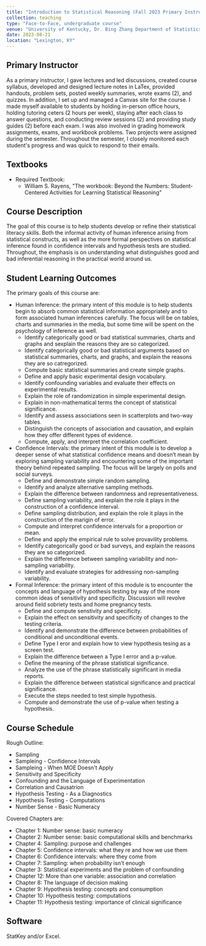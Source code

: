```yaml
---
title: "Introduction to Statistical Reasoning (Fall 2023 Primary Instructor)"
collection: teaching
type: "Face-to-Face, undergraduate course"
venue: "University of Kentucky, Dr. Bing Zhang Department of Statistics"
date: 2023-08-21
location: "Lexington, KY"
---
```


## Primary Instructor
As a primary instructor, I gave lectures and led discussions, created course syllabus, developed and designed lecture notes in LaTex, provided handouts, problem sets, posted weekly summaries, wrote exams (2), and quizzes. In addition, I set up and managed a Canvas site for the course. I made myself available to students by holding in-person office hours, holding tutoring ceters (2 hours per week), staying after each class to answer questions, and conducting review sessions (2) and providing study guides (2) before each exam. I was also involved in grading homework assignments, exams, and workbook problems. Two projects were assigned during the semester. Throughout the semester, I closely monitored each student's progress and was quick to respond to their emails.

## Textbooks
* Required Textbook: 
     + William S. Rayens, "The workbook: Beyond the Numbers: Student-Centered Activities for Learning Statistical Reasoning"

## Course Description
The goal of this course is to help students develop or refine their statistical literacy skills. Both the informal activity of human inference arising from statistical constructs, as well as the more formal perspectives on statistical inference found in confidence intervals and hypothesis tests are studied. Throughout, the emphasis is on understanding what distinguishes good and bad inferential reasoning in the practical world around us.

## Student Learning Outcomes
The primary goals of this course are:

* Human Inference: the primary intent of this module is to help students begin to absorb common statistical information appropriately and to form associated human inferences carefully. The focus will be on tables, charts and summaries in the media, but some time will be spent on the psychology of inference as well.
  * Identify categorically good or bad statistical summaries, charts and graphs and sexplain the reasons they are so categorized.
  * Identify categorically good or bad statistical arguments based on statistical summaries, charts, and graphs, and explain the reasons they are so catregorized.
  * Compute basic statistical summaries and create simple graphs.
  * Define and apply basic experimental design vocabulary.
  * Identify confounding variables and evaluate their effects on experimental results.
  * Explain the role of randomization in simple experimental design.
  * Explain in non-mathematical terms the concept of statistical significance.
  * Identify and assess associations seen in scatterplots and two-way tables.
  * Distinguish the concepts of association and causation, and explain how they offer different types of evidence.
  * Compute, apply, and interpret the correlation coefficient.
* Confidence Intervals: the primary intent of this module is to develop a deeper sense of what statistical confidence means and doesn’t mean by exploring sampling variability and encountering some of the important theory behind repeated sampling. The focus will be largely on polls and social surveys.
  * Define and demonstrate simple random sampling.
  * Identify and analyze alternative sampling methods.
  * Explain the difference between randomness and representativeness.
  * Define sampling variability, and explain the role it plays in the construction of a confidence interval.
  * Define sampling distribution, and explain the role it plays in the construction of the marigin of error.
  * Compute and interpret confidence intervals for a proportion or mean.
  * Define and apply the empirical rule to solve provavility problems.
  * Identify categorically good or bad surveys, and explain the reasons they are so categorized.
  * Explain the difference between sampling variability and non-sampling variability.
  * Identify and evaluate strategies for addressing non-sampling variability.
* Formal Inference: the primary intent of this module is to encounter the concepts and language of hypothesis testing by way of the more common ideas of sensitivity and specificity. Discussion will revolve around field sobriety tests and home pregnancy tests.
  * Define and compute senstivity and specificity.
  * Explain the effect on sensitivity and specificity of changes to the testing criteria.
  * Identify and demonstrate the difference between probabilities of conditional and unconditional events.
  * Define Type I eror and explain how to view hypothesis tesing as a screen test.
  * Explain the difference between a Type I error and a p-value.
  * Define the meaning of the phrase statistical significance.
  * Analyze the use of the phrase statistically significant in media reports.
  * Explain the difference between statistical significance and practical significance.
  * Execute the steps needed to test simple hypothesis.
  * Compute and demonstrate the use of p-value when testing a hypothesis.

## Course Schedule
Rough Outline:
* Sampling
* Sampleing - Confidence Intervals
* Sampleing - When MOE Doesn't Apply
* Sensitivity and Specificity
* Confounding and the Language of Experimentation
* Correlation and Causatrion
* Hypothesis Testing - As a Diagnostics
* Hypothesis Testing - Computations
* Number Sense - Basic Numeracy

Covered Chapters are:
* Chapter 1: Number sense: basic numeracy
* Chapter 2: Number sense: basic computational skills and benchmarks
* Chapter 4: Sampling: purpose and challenges
* Chapter 5: Confidence intervals: what they re and how we use them
* Chapter 6: Confidence intervals: where they come from
* Chapter 7: Sampling: when probability isn't enough
* Chapter 3: Statistical experiments and the problem of confounding
* Chapter 12: More than one variable: association and correlation
* Chapter 8: The language of decision making
* Chapter 9: Hypothesis testing: concepts and consumption
* Chapter 10: Hypothesis testing: computations
* Chapter 11: Hypothesis testing: importance of clinical significance

## Software
StatKey and/or Excel.

